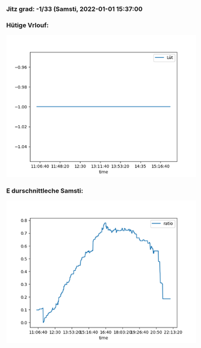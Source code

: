 ### Jitz grad: -1/33 (Samsti, 2022-01-01 15:37:00

### Hütige Vrlouf:
![Graph](Today.png)

### E durschnittleche Samsti:
![Graph](Samsti.png)
